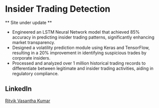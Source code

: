 # Insider Trading Detection
** Site under update **

- Engineered an LSTM Neural Network model that achieved 85% accuracy in predicting insider trading patterns, significantly enhancing market transparency.
- Designed a volatility prediction module using Keras and TensorFlow, resulting in a 20% improvement in identifying suspicious trades by corporate insiders.
- Processed and analyzed over 1 million historical trading records to differentiate between legitimate and insider trading activities, aiding in regulatory compliance.

## LinkedIn
[Ritvik Vasantha Kumar](https://www.linkedin.com/in/ritvik-vk/)
